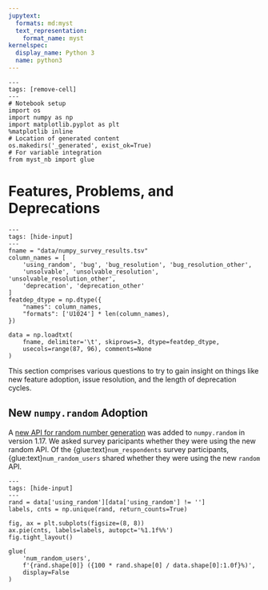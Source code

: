 ```yaml
---
jupytext:
  formats: md:myst
  text_representation:
    format_name: myst
kernelspec:
  display_name: Python 3
  name: python3
---
```


```{code-cell} ipython3
---
tags: [remove-cell]
---
# Notebook setup
import os
import numpy as np
import matplotlib.pyplot as plt
%matplotlib inline
# Location of generated content
os.makedirs('_generated', exist_ok=True)
# For variable integration
from myst_nb import glue
```

# Features, Problems, and Deprecations

```{code-cell} ipython3
---
tags: [hide-input]
---
fname = "data/numpy_survey_results.tsv"
column_names = [
    'using_random', 'bug', 'bug_resolution', 'bug_resolution_other',
    'unsolvable', 'unsolvable_resolution', 'unsolvable_resolution_other',
    'deprecation', 'deprecation_other'
]
featdep_dtype = np.dtype({
    "names": column_names,
    "formats": ['U1024'] * len(column_names),
})

data = np.loadtxt(
    fname, delimiter='\t', skiprows=3, dtype=featdep_dtype,
    usecols=range(87, 96), comments=None
)
```

This section comprises various questions to try to gain insight on things
like new feature adoption, issue resolution, and the length of deprecation
cycles.

## New `numpy.random` Adoption

A [new API for random number generation][nprandom] was added to `numpy.random`
in version 1.17.
We asked survey paricipants whether they were using the new random API.
Of the {glue:text}`num_respondents` survey participants, 
{glue:text}`num_random_users` shared whether they were using the new `random`
API.

[nprandom]: https://numpy.org/doc/stable/reference/random/index.html

```{code-cell} ipython3
---
tags: [hide-input]
---
rand = data['using_random'][data['using_random'] != '']
labels, cnts = np.unique(rand, return_counts=True)

fig, ax = plt.subplots(figsize=(8, 8))
ax.pie(cnts, labels=labels, autopct='%1.1f%%')
fig.tight_layout()

glue(
    'num_random_users',
    f'{rand.shape[0]} ({100 * rand.shape[0] / data.shape[0]:1.0f}%)',
    display=False
)
```
